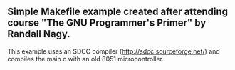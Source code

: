 ## Simple Makefile example created after attending course "The GNU Programmer's Primer" by Randall Nagy.

This example uses an SDCC compiler (http://sdcc.sourceforge.net/) and compiles the main.c with an old 8051 microcontroller.
